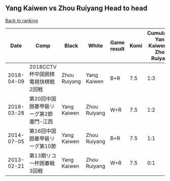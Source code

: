 ## Yang Kaiwen vs Zhou Ruiyang Head to head

[Back to ranking](../../index.md)




| **Date** | **Comp** | **Black** | **White** | **Game result** | **Komi** | **Cumulative Yang Kaiwen vs Zhou Ruiyang** | **Yang Kaiwen streak** | **Zhou Ruiyang streak** | 
| --- | --- | --- | --- | --- | --- | --- | --- | --- |
| 2018-04-09 | 2018CCTV杯中国囲棋電視快棋戦2回戦 | Zhou Ruiyang | Yang Kaiwen | B+R | 7.5 | 1:3 | 0 | 2 | 
| 2018-03-28 | 第20回中国囲碁甲級リーグ第2節廈門-江西 | Yang Kaiwen | Zhou Ruiyang | W+R | 7.5 | 1:2 | 0 | 1 | 
| 2014-07-05 | 第16回中国囲碁甲級リーグ第10節 | Yang Kaiwen | Zhou Ruiyang | B+R | 7.5 | 1:1 | 1 | 0 | 
| 2013-02-21 | 第13期リコー杯囲碁戦3回戦 | Yang Kaiwen | Zhou Ruiyang | W+R | 7.5 | 0:1 | 0 | 1 |




